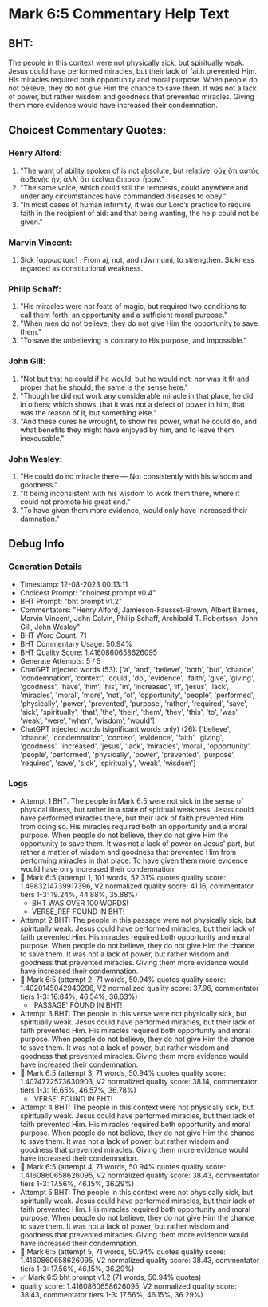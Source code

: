 # Mark 6:5 Commentary Help Text

## BHT:
The people in this context were not physically sick, but spiritually weak. Jesus could have performed miracles, but their lack of faith prevented Him. His miracles required both opportunity and moral purpose. When people do not believe, they do not give Him the chance to save them. It was not a lack of power, but rather wisdom and goodness that prevented miracles. Giving them more evidence would have increased their condemnation.

## Choicest Commentary Quotes:
### Henry Alford:
1. "The want of ability spoken of is not absolute, but relative: οὐχ ὅτι αὐτὸς ἀσθενὴς ἦν, ἀλλʼ ὅτι ἐκεῖνοι ἄπιστοι ἦσαν." 
2. "The same voice, which could still the tempests, could anywhere and under any circumstances have commanded diseases to obey."
3. "In most cases of human infirmity, it was our Lord’s practice to require faith in the recipient of aid: and that being wanting, the help could not be given."

### Marvin Vincent:
1. Sick [αρρωστοις] . From aj, not, and rJwnnumi, to strengthen. Sickness regarded as constitutional weakness.


### Philip Schaff:
1. "His miracles were not feats of magic, but required two conditions to call them forth: an opportunity and a sufficient moral purpose."
2. "When men do not believe, they do not give Him the opportunity to save them."
3. "To save the unbelieving is contrary to His purpose, and impossible."

### John Gill:
1. "Not but that he could if he would, but he would not; nor was it fit and proper that he should; the same is the sense here."
2. "Though he did not work any considerable miracle in that place, he did in others; which shows, that it was not a defect of power in him, that was the reason of it, but something else."
3. "And these cures he wrought, to show his power, what he could do, and what benefits they might have enjoyed by him, and to leave them inexcusable."

### John Wesley:
1. "He could do no miracle there — Not consistently with his wisdom and goodness."
2. "It being inconsistent with his wisdom to work them there, where it could not promote his great end."
3. "To have given them more evidence, would only have increased their damnation."


## Debug Info
### Generation Details
- Timestamp: 12-08-2023 00:13:11
- Choicest Prompt: "choicest prompt v0.4"
- BHT Prompt: "bht prompt v1.2"
- Commentators: "Henry Alford, Jamieson-Fausset-Brown, Albert Barnes, Marvin Vincent, John Calvin, Philip Schaff, Archibald T. Robertson, John Gill, John Wesley"
- BHT Word Count: 71
- BHT Commentary Usage: 50.94%
- BHT Quality Score: 1.4160860658626095
- Generate Attempts: 5 / 5
- ChatGPT injected words (53):
	['a', 'and', 'believe', 'both', 'but', 'chance', 'condemnation', 'context', 'could', 'do', 'evidence', 'faith', 'give', 'giving', 'goodness', 'have', 'him', 'his', 'in', 'increased', 'it', 'jesus', 'lack', 'miracles', 'moral', 'more', 'not', 'of', 'opportunity', 'people', 'performed', 'physically', 'power', 'prevented', 'purpose', 'rather', 'required', 'save', 'sick', 'spiritually', 'that', 'the', 'their', 'them', 'they', 'this', 'to', 'was', 'weak', 'were', 'when', 'wisdom', 'would']
- ChatGPT injected words (significant words only) (26):
	['believe', 'chance', 'condemnation', 'context', 'evidence', 'faith', 'giving', 'goodness', 'increased', 'jesus', 'lack', 'miracles', 'moral', 'opportunity', 'people', 'performed', 'physically', 'power', 'prevented', 'purpose', 'required', 'save', 'sick', 'spiritually', 'weak', 'wisdom']

### Logs
- Attempt 1 BHT: The people in Mark 6:5 were not sick in the sense of physical illness, but rather in a state of spiritual weakness. Jesus could have performed miracles there, but their lack of faith prevented Him from doing so. His miracles required both an opportunity and a moral purpose. When people do not believe, they do not give Him the opportunity to save them. It was not a lack of power on Jesus' part, but rather a matter of wisdom and goodness that prevented Him from performing miracles in that place. To have given them more evidence would have only increased their condemnation.
- 🔄 Mark 6:5 (attempt 1, 101 words, 52.31% quotes quality score: 1.4983214739917396, V2 normalized quality score: 41.16, commentator tiers 1-3: 19.24%, 44.88%, 35.88%) 
	- BHT WAS OVER 100 WORDS! 
	- VERSE_REF FOUND IN BHT!
- Attempt 2 BHT: The people in this passage were not physically sick, but spiritually weak. Jesus could have performed miracles, but their lack of faith prevented Him. His miracles required both opportunity and moral purpose. When people do not believe, they do not give Him the chance to save them. It was not a lack of power, but rather wisdom and goodness that prevented miracles. Giving them more evidence would have increased their condemnation.
- 🔄 Mark 6:5 (attempt 2, 71 words, 50.94% quotes quality score: 1.4020145042940206, V2 normalized quality score: 37.96, commentator tiers 1-3: 16.84%, 46.54%, 36.63%) 
	- 'PASSAGE' FOUND IN BHT!
- Attempt 3 BHT: The people in this verse were not physically sick, but spiritually weak. Jesus could have performed miracles, but their lack of faith prevented Him. His miracles required both opportunity and moral purpose. When people do not believe, they do not give Him the chance to save them. It was not a lack of power, but rather wisdom and goodness that prevented miracles. Giving them more evidence would have increased their condemnation.
- 🔄 Mark 6:5 (attempt 3, 71 words, 50.94% quotes quality score: 1.4074772573630903, V2 normalized quality score: 38.14, commentator tiers 1-3: 16.65%, 46.57%, 36.78%) 
	- 'VERSE' FOUND IN BHT!
- Attempt 4 BHT: The people in this context were not physically sick, but spiritually weak. Jesus could have performed miracles, but their lack of faith prevented Him. His miracles required both opportunity and moral purpose. When people do not believe, they do not give Him the chance to save them. It was not a lack of power, but rather wisdom and goodness that prevented miracles. Giving them more evidence would have increased their condemnation.
- 🔄 Mark 6:5 (attempt 4, 71 words, 50.94% quotes quality score: 1.4160860658626095, V2 normalized quality score: 38.43, commentator tiers 1-3: 17.56%, 46.15%, 36.29%)
- Attempt 5 BHT: The people in this context were not physically sick, but spiritually weak. Jesus could have performed miracles, but their lack of faith prevented Him. His miracles required both opportunity and moral purpose. When people do not believe, they do not give Him the chance to save them. It was not a lack of power, but rather wisdom and goodness that prevented miracles. Giving them more evidence would have increased their condemnation.
- 🔄 Mark 6:5 (attempt 5, 71 words, 50.94% quotes quality score: 1.4160860658626095, V2 normalized quality score: 38.43, commentator tiers 1-3: 17.56%, 46.15%, 36.29%)
- ✅ Mark 6:5 bht prompt v1.2 (71 words, 50.94% quotes)
- quality score: 1.4160860658626095, V2 normalized quality score: 38.43, commentator tiers 1-3: 17.56%, 46.15%, 36.29%)